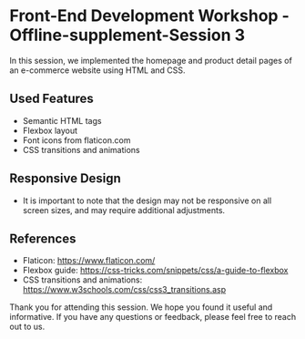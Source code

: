 # Front-End Development Workshop - Offline-supplement-Session 3
In this session, we implemented the homepage and product detail pages of an e-commerce website using HTML and CSS.

## Used Features
* Semantic HTML tags
* Flexbox layout
* Font icons from flaticon.com
* CSS transitions and animations
## Responsive Design
* It is important to note that the design may not be responsive on all screen sizes, and may require additional adjustments.

## References
* Flaticon: https://www.flaticon.com/
* Flexbox guide: https://css-tricks.com/snippets/css/a-guide-to-flexbox
* CSS transitions and animations: https://www.w3schools.com/css/css3_transitions.asp

Thank you for attending this session. We hope you found it useful and informative. If you have any questions or feedback, please feel free to reach out to us.
